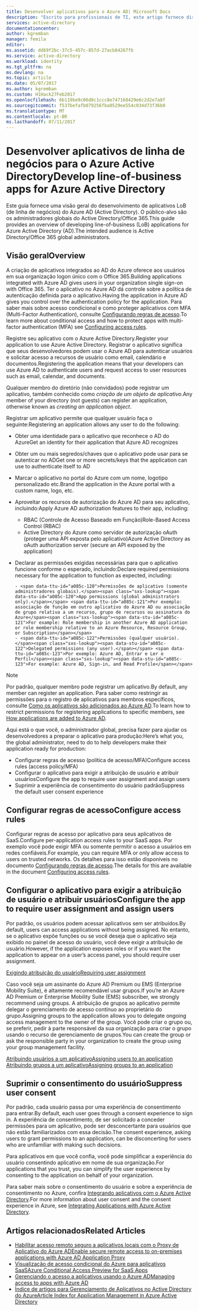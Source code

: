 ```yaml
---
title: Desenvolver aplicativos para o Azure AD| Microsoft Docs
description: "Escrito para profissionais de TI, este artigo fornece diretrizes para a integração de aplicativos do Azure com o Active Directory."
services: active-directory
documentationcenter: 
author: kgremban
manager: femila
editor: 
ms.assetid: dd69f2bc-37c5-457c-857d-27acb84267fb
ms.service: active-directory
ms.workload: identity
ms.tgt_pltfrm: na
ms.devlang: na
ms.topic: article
ms.date: 05/07/2017
ms.author: kgremban
ms.custom: H1Hack27Feb2017
ms.openlocfilehash: 6b119be9c06d8c1ccc8e747168429e6c2d2e7a8f
ms.sourcegitcommit: f537befafb079256fba0529ee554c034d73f36b0
ms.translationtype: MT
ms.contentlocale: pt-BR
ms.lasthandoff: 07/11/2017
---
```

# <a name="develop-line-of-business-apps-for-azure-active-directory"></a><span data-ttu-id="a085c-103">Desenvolver aplicativos de linha de negócios para o Azure Active Directory</span><span class="sxs-lookup"><span data-stu-id="a085c-103">Develop line-of-business apps for Azure Active Directory</span></span>
<span data-ttu-id="a085c-104">Este guia fornece uma visão geral do desenvolvimento de aplicativos LoB (de linha de negócios) do Azure AD (Active Directory). O público-alvo são os administradores globais do Active Directory/Office 365.</span><span class="sxs-lookup"><span data-stu-id="a085c-104">This guide provides an overview of developing line-of-business (LoB) applications for Azure Active Directory (AD).The intended audience is Active Directory/Office 365 global administrators.</span></span>

## <a name="overview"></a><span data-ttu-id="a085c-105">Visão geral</span><span class="sxs-lookup"><span data-stu-id="a085c-105">Overview</span></span>
<span data-ttu-id="a085c-106">A criação de aplicativos integrados ao AD do Azure oferece aos usuários em sua organização logon único com o Office 365.</span><span class="sxs-lookup"><span data-stu-id="a085c-106">Building applications integrated with Azure AD gives users in your organization single sign-on with Office 365.</span></span> <span data-ttu-id="a085c-107">Ter o aplicativo no Azure AD dá controle sobre a política de autenticação definida para o aplicativo.</span><span class="sxs-lookup"><span data-stu-id="a085c-107">Having the application in Azure AD gives you control over the authentication policy for the application.</span></span> <span data-ttu-id="a085c-108">Para saber mais sobre acesso condicional e como proteger aplicativos com MFA (Multi-Factor Authentication), consulte [Configurando regras de acesso](active-directory-conditional-access-azuread-connected-apps.md).</span><span class="sxs-lookup"><span data-stu-id="a085c-108">To learn more about conditional access and how to protect apps with multi-factor authentication (MFA) see [Configuring access rules](active-directory-conditional-access-azuread-connected-apps.md).</span></span>

<span data-ttu-id="a085c-109">Registre seu aplicativo com o Azure Active Directory.</span><span class="sxs-lookup"><span data-stu-id="a085c-109">Register your application to use Azure Active Directory.</span></span> <span data-ttu-id="a085c-110">Registrar o aplicativo significa que seus desenvolvedores podem usar o Azure AD para autenticar usuários e solicitar acesso a recursos de usuário como email, calendário e documentos.</span><span class="sxs-lookup"><span data-stu-id="a085c-110">Registering the application means that your developers can use Azure AD to authenticate users and request access to user resources such as email, calendar, and documents.</span></span>

<span data-ttu-id="a085c-111">Qualquer membro do diretório (não convidados) pode registrar um aplicativo, também conhecido como *criação de um objeto de aplicativo*.</span><span class="sxs-lookup"><span data-stu-id="a085c-111">Any member of your directory (not guests) can register an application, otherwise known as *creating an application object*.</span></span>

<span data-ttu-id="a085c-112">Registrar um aplicativo permite que qualquer usuário faça o seguinte:</span><span class="sxs-lookup"><span data-stu-id="a085c-112">Registering an application allows any user to do the following:</span></span>

* <span data-ttu-id="a085c-113">Obter uma identidade para o aplicativo que reconhece o AD do Azure</span><span class="sxs-lookup"><span data-stu-id="a085c-113">Get an identity for their application that Azure AD recognizes</span></span>
* <span data-ttu-id="a085c-114">Obter um ou mais segredos/chaves que o aplicativo pode usar para se autenticar no AD</span><span class="sxs-lookup"><span data-stu-id="a085c-114">Get one or more secrets/keys that the application can use to authenticate itself to AD</span></span>
* <span data-ttu-id="a085c-115">Marcar o aplicativo no portal do Azure com um nome, logotipo personalizado etc.</span><span class="sxs-lookup"><span data-stu-id="a085c-115">Brand the application in the Azure portal with a custom name, logo, etc.</span></span>
* <span data-ttu-id="a085c-116">Aproveitar os recursos de autorização do Azure AD para seu aplicativo, incluindo:</span><span class="sxs-lookup"><span data-stu-id="a085c-116">Apply Azure AD authorization features to their app, including:</span></span>

  * <span data-ttu-id="a085c-117">RBAC (Controle de Acesso Baseado em Função)</span><span class="sxs-lookup"><span data-stu-id="a085c-117">Role-Based Access Control (RBAC)</span></span>
  * <span data-ttu-id="a085c-118">Active Directory do Azure como servidor de autorização oAuth (proteger uma API exposta pelo aplicativo)</span><span class="sxs-lookup"><span data-stu-id="a085c-118">Azure Active Directory as oAuth authorization server (secure an API exposed by the application)</span></span>
* <span data-ttu-id="a085c-119">Declarar as permissões exigidas necessárias para que o aplicativo funcione conforme o esperado, incluindo:</span><span class="sxs-lookup"><span data-stu-id="a085c-119">Declare required permissions necessary for the application to function as expected, including:</span></span>

      - <span data-ttu-id="a085c-120">Permissões de aplicativo (somente administradores globais).</span><span class="sxs-lookup"><span data-stu-id="a085c-120">App permissions (global administrators only).</span></span> <span data-ttu-id="a085c-121">Por exemplo: associação de função em outro aplicativo do Azure AD ou associação de grupo relativa a um recurso, grupo de recursos ou assinatura do Azure</span><span class="sxs-lookup"><span data-stu-id="a085c-121">For example: Role membership in another Azure AD application or role membership relative to an Azure Resource, Resource Group, or Subscription</span></span>
      - <span data-ttu-id="a085c-122">Permissões (qualquer usuário).</span><span class="sxs-lookup"><span data-stu-id="a085c-122">Delegated permissions (any user).</span></span> <span data-ttu-id="a085c-123">Por exemplo: Azure AD, Entrar e Ler o Perfil</span><span class="sxs-lookup"><span data-stu-id="a085c-123">For example: Azure AD, Sign-in, and Read Profile</span></span>

> [!NOTE]
> <span data-ttu-id="a085c-124">Por padrão, qualquer membro pode registrar um aplicativo.</span><span class="sxs-lookup"><span data-stu-id="a085c-124">By default, any member can register an application.</span></span> <span data-ttu-id="a085c-125">Para saber como restringir as permissões para o registro de aplicativos para membros específicos, consulte [Como os aplicativos são adicionados ao Azure AD](develop/active-directory-how-applications-are-added.md#who-has-permission-to-add-applications-to-my-azure-ad-instance).</span><span class="sxs-lookup"><span data-stu-id="a085c-125">To learn how to restrict permissions for registering applications to specific members, see [How applications are added to Azure AD](develop/active-directory-how-applications-are-added.md#who-has-permission-to-add-applications-to-my-azure-ad-instance).</span></span>
>
>

<span data-ttu-id="a085c-126">Aqui está o que você, o administrador global, precisa fazer para ajudar os desenvolvedores a preparar o aplicativo para produção:</span><span class="sxs-lookup"><span data-stu-id="a085c-126">Here’s what you, the global administrator, need to do to help developers make their application ready for production:</span></span>

* <span data-ttu-id="a085c-127">Configurar regras de acesso (política de acesso/MFA)</span><span class="sxs-lookup"><span data-stu-id="a085c-127">Configure access rules (access policy/MFA)</span></span>
* <span data-ttu-id="a085c-128">Configurar o aplicativo para exigir a atribuição de usuário e atribuir usuários</span><span class="sxs-lookup"><span data-stu-id="a085c-128">Configure the app to require user assignment and assign users</span></span>
* <span data-ttu-id="a085c-129">Suprimir a experiência de consentimento do usuário padrão</span><span class="sxs-lookup"><span data-stu-id="a085c-129">Suppress the default user consent experience</span></span>

## <a name="configure-access-rules"></a><span data-ttu-id="a085c-130">Configurar regras de acesso</span><span class="sxs-lookup"><span data-stu-id="a085c-130">Configure access rules</span></span>
<span data-ttu-id="a085c-131">Configurar regras de acesso por aplicativo para seus aplicativos de SaaS.</span><span class="sxs-lookup"><span data-stu-id="a085c-131">Configure per-application access rules to your SaaS apps.</span></span> <span data-ttu-id="a085c-132">Por exemplo você pode exigir MFA ou somente permitir o acesso a usuários em redes confiáveis.</span><span class="sxs-lookup"><span data-stu-id="a085c-132">For example, you can require MFA or only allow access to users on trusted networks.</span></span> <span data-ttu-id="a085c-133">Os detalhes para isso estão disponíveis no documento [Configurando regras de acesso](active-directory-conditional-access-azuread-connected-apps.md).</span><span class="sxs-lookup"><span data-stu-id="a085c-133">The details for this are available in the document [Configuring access rules](active-directory-conditional-access-azuread-connected-apps.md).</span></span>

## <a name="configure-the-app-to-require-user-assignment-and-assign-users"></a><span data-ttu-id="a085c-134">Configurar o aplicativo para exigir a atribuição de usuário e atribuir usuários</span><span class="sxs-lookup"><span data-stu-id="a085c-134">Configure the app to require user assignment and assign users</span></span>
<span data-ttu-id="a085c-135">Por padrão, os usuários podem acessar aplicativos sem ser atribuídos.</span><span class="sxs-lookup"><span data-stu-id="a085c-135">By default, users can access applications without being assigned.</span></span> <span data-ttu-id="a085c-136">No entanto, se o aplicativo expõe funções ou se você deseja que o aplicativo seja exibido no painel de acesso do usuário, você deve exigir a atribuição de usuário.</span><span class="sxs-lookup"><span data-stu-id="a085c-136">However, if the application exposes roles or if you want the application to appear on a user’s access panel, you should require user assignment.</span></span>

[<span data-ttu-id="a085c-137">Exigindo atribuição do usuário</span><span class="sxs-lookup"><span data-stu-id="a085c-137">Requiring user assignment</span></span>](active-directory-applications-guiding-developers-requiring-user-assignment.md)

<span data-ttu-id="a085c-138">Caso você seja um assinante do Azure AD Premium ou EMS (Enterprise Mobility Suite), é altamente recomendável usar grupos.</span><span class="sxs-lookup"><span data-stu-id="a085c-138">If you’re an Azure AD Premium or Enterprise Mobility Suite (EMS) subscriber, we strongly recommend using groups.</span></span> <span data-ttu-id="a085c-139">A atribuição de grupos ao aplicativo permite delegar o gerenciamento de acesso contínuo ao proprietário do grupo.</span><span class="sxs-lookup"><span data-stu-id="a085c-139">Assigning groups to the application allows you to delegate ongoing access management to the owner of the group.</span></span> <span data-ttu-id="a085c-140">Você pode criar o grupo ou, se preferir, pedir à parte responsável da sua organização para criar o grupo usando o recurso de gerenciamento de grupos.</span><span class="sxs-lookup"><span data-stu-id="a085c-140">You can create the group or ask the responsible party in your organization to create the group using your group management facility.</span></span>

[<span data-ttu-id="a085c-141">Atribuindo usuários a um aplicativo</span><span class="sxs-lookup"><span data-stu-id="a085c-141">Assigning users to an application</span></span>](active-directory-applications-guiding-developers-assigning-users.md)  
[<span data-ttu-id="a085c-142">Atribuindo grupos a um aplicativo</span><span class="sxs-lookup"><span data-stu-id="a085c-142">Assigning groups to an application</span></span>](active-directory-applications-guiding-developers-assigning-groups.md)

## <a name="suppress-user-consent"></a><span data-ttu-id="a085c-143">Suprimir o consentimento do usuário</span><span class="sxs-lookup"><span data-stu-id="a085c-143">Suppress user consent</span></span>
<span data-ttu-id="a085c-144">Por padrão, cada usuário passa por uma experiência de consentimento para entrar.</span><span class="sxs-lookup"><span data-stu-id="a085c-144">By default, each user goes through a consent experience to sign in.</span></span> <span data-ttu-id="a085c-145">A experiência de consentimento, de ser solicitado a conceder permissões para um aplicativo, pode ser desconcertante para usuários que não estão familiarizados com essa decisão.</span><span class="sxs-lookup"><span data-stu-id="a085c-145">The consent experience, asking users to grant permissions to an application, can be disconcerting for users who are unfamiliar with making such decisions.</span></span>

<span data-ttu-id="a085c-146">Para aplicativos em que você confia, você pode simplificar a experiência do usuário consentindo aplicativo em nome de sua organização.</span><span class="sxs-lookup"><span data-stu-id="a085c-146">For applications that you trust, you can simplify the user experience by consenting to the application on behalf of your organization.</span></span>

<span data-ttu-id="a085c-147">Para saber mais sobre o consentimento do usuário e sobre a experiência de consentimento no Azure, confira [Integrando aplicativos com o Azure Active Directory](active-directory-integrating-applications.md).</span><span class="sxs-lookup"><span data-stu-id="a085c-147">For more information about user consent and the consent experience in Azure, see [Integrating Applications with Azure Active Directory](active-directory-integrating-applications.md).</span></span>

## <a name="related-articles"></a><span data-ttu-id="a085c-148">Artigos relacionados</span><span class="sxs-lookup"><span data-stu-id="a085c-148">Related Articles</span></span>
* [<span data-ttu-id="a085c-149">Habilitar acesso remoto seguro a aplicativos locais com o Proxy de Aplicativo do Azure AD</span><span class="sxs-lookup"><span data-stu-id="a085c-149">Enable secure remote access to on-premises applications with Azure AD Application Proxy</span></span>](active-directory-application-proxy-get-started.md)
* [<span data-ttu-id="a085c-150">Visualização de acesso condicional do Azure para aplicativos SaaS</span><span class="sxs-lookup"><span data-stu-id="a085c-150">Azure Conditional Access Preview for SaaS Apps</span></span>](active-directory-conditional-access-azuread-connected-apps.md)
* [<span data-ttu-id="a085c-151">Gerenciando o acesso a aplicativos usando o Azure AD</span><span class="sxs-lookup"><span data-stu-id="a085c-151">Managing access to apps with Azure AD</span></span>](active-directory-managing-access-to-apps.md)
* [<span data-ttu-id="a085c-152">Índice de artigos para Gerenciamento de Aplicativos no Active Directory do Azure</span><span class="sxs-lookup"><span data-stu-id="a085c-152">Article Index for Application Management in Azure Active Directory</span></span>](active-directory-apps-index.md)

